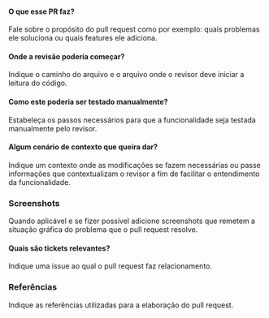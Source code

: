 #### O que esse PR faz?
Fale sobre o propósito do pull request como por exemplo: quais problemas ele soluciona ou quais features ele adiciona.

#### Onde a revisão poderia começar?
Indique o caminho do arquivo e o arquivo onde o revisor deve iniciar a leitura do código.

#### Como este poderia ser testado manualmente?
Estabeleça os passos necessários para que a funcionalidade seja testada manualmente pelo revisor.

#### Algum cenário de contexto que queira dar?
Indique um contexto onde as modificações se fazem necessárias ou passe informações que contextualizam
o revisor a fim de facilitar o entendimento da funcionalidade.

### Screenshots
Quando aplicável e se fizer possível adicione screenshots que remetem a situação gráfica do problema que o pull request resolve.

#### Quais são tickets relevantes?
Indique uma issue ao qual o pull request faz relacionamento.

### Referências
Indique as referências utilizadas para a elaboração do pull request.
